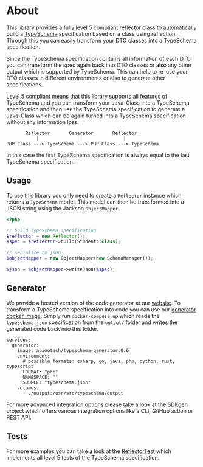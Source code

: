 
# About

This library provides a fully level 5 compliant reflector class to automatically build a [TypeSchema](https://typeschema.org/)
specification based on a class using reflection. Through this you can easily transform your DTO classes into
a TypeSchema specification.

Since the TypeSchema specification contains all information of each DTO you can transform the spec again back into DTO
classes or also any other output which is supported by TypeSchema. This can help to re-use your DTO classes in different
environments or also to generate other specifications.

Level 5 compliant means that this library supports all features of TypeSchema and you can transform
your Java-Class into a TypeSchema specification and then use the TypeSchema specification to generate
a Java-Class which can be again turned into a TypeSchema specification without any information loss.

```
       Reflector       Generator       Reflector
           |               |               |
PHP Class ---> TypeSchema ---> PHP Class ---> TypeSchema
```

In this case the first TypeSchema specification is always equal to the last TypeSchema specification.

## Usage

To use this library you only need to create a `Reflector` instance which returns a `TypeSchema` model.
This model can then be transformed into a JSON string using the Jackson `ObjectMapper`.

```php
<?php

// build TypeSchema specification
$reflector = new Reflector();
$spec = $reflector->build(Student::class);

// serialize to json
$objectMapper = new ObjectMapper(new SchemaManager());

$json = $objectMapper->writeJson($spec);

```

## Generator

We provide a hosted version of the code generator at our [website](https://typeschema.org/generator).
To transform a TypeSchema specification into code you can use our [generator](https://github.com/apioo/typeschema-generator)
[docker image](https://hub.docker.com/r/apiootech/typeschema-generator). Simply run `docker-compose up` which reads the `typeschema.json`
specification from the `output/` folder and writes the generated code back into this folder.

```
services:
  generator:
    image: apiootech/typeschema-generator:0.6
    environment:
      # possible formats: csharp, go, java, php, python, rust, typescript
      FORMAT: "php"
      NAMESPACE: ""
      SOURCE: "typeschema.json"
    volumes:
      - ./output:/usr/src/typeschema/output
```

For more advanced integration options please take a look at the [SDKgen](https://sdkgen.app/) project
which offers various integration options like a CLI, GitHub action or REST API.

## Tests

For more examples you can take a look at the [ReflectorTest](./tests/ReflectorTest.java)
which implements all level 5 tests of the TypeSchema specification.
